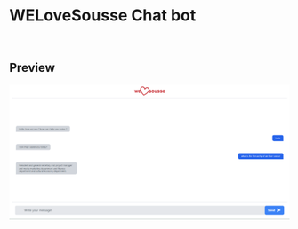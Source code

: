 # WELoveSousse Chat bot
<br />

## Preview
<p align="center">
  <img src="./static/demo.png" />
</p>

